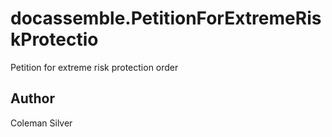# docassemble.PetitionForExtremeRiskProtectio

Petition for extreme risk protection order

## Author

Coleman Silver

